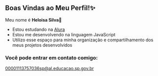 ## Boas Vindas ao Meu Perfil!✨

Meu nome é **Heloisa Silva**💜

- Estou estudando na [Alura](https://www.alura.com.br)
- Estou me desenvolvendo na linguagem JavaScript
- Utilizo esse espaço para minha organização e compartilhamento dos meus projetos desenvolvidos

### Você pode entrar em contato comigo:

00001113757036sp@al.educacao.sp.gov.br
